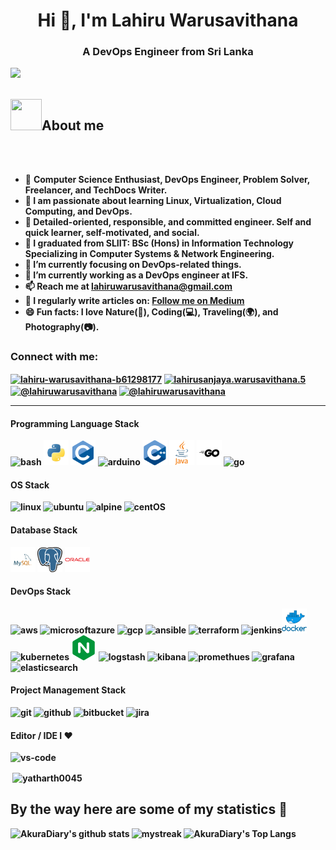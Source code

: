 <h1 align="center">Hi 👋, I'm Lahiru Warusavithana</h1>
<h3 align="center">A DevOps Engineer from Sri Lanka</h3>

<p align="left">
 <img src="https://readme-typing-svg.herokuapp.com/?lines=Welcome+to+my+GitHub+Profile!&center=true&width=360&height=30">
</p>

<br>
<img align="left" src = "https://user-images.githubusercontent.com/63050133/156777293-72a6e681-2582-4a9d-ad92-09d1181d47c7.gif" width = 50px height=50px>
<h2 align="left" font-weight="bold">About me</h2>  
<br>
<div align=left>
        <br>
        <ul>
            <li>💫 <b>Computer Science Enthusiast, DevOps Engineer, Problem Solver, Freelancer, and TechDocs Writer.</li>
            <li>🎯 <b>I am passionate about learning Linux, Virtualization, Cloud Computing, and DevOps.</li>
            <li>💢 <b>Detailed-oriented, responsible, and committed engineer. Self and quick learner, self-motivated, and social.</li>
            <li>🌱 <b>I graduated from SLIIT</b>: BSc (Hons) in Information Technology Specializing in Computer Systems & Network Engineering.</li>
            <li>🎯 <b>I’m currently focusing on DevOps-related things.</li>
            <li>💜 <b>I’m currently working as a DevOps engineer at IFS.</li>
            <li>📫 Reach me at <a href="mailto:lahiruwarusavithana@gmail.com">lahiruwarusavithana@gmail.com</a><br></li>
            <li>🎯 <b>I regularly write articles on</b>: <a href="https://medium.com/@lahiruwarusavithana">Follow me on Medium</a><br></li>
            <li>😄 <b>Fun facts</b>: I love Nature(🌴), Coding(💻), Traveling(🌍), and Photography(📷).</li>
        </ul>
    </div>

<h3 align="left">Connect with me:</h3>
<p align="left">
<a href="https://linkedin.com/in/lahiru-warusavithana-b61298177" target="blank"><img align="center" src="https://raw.githubusercontent.com/rahuldkjain/github-profile-readme-generator/master/src/images/icons/Social/linked-in-alt.svg" alt="lahiru-warusavithana-b61298177" height="30" width="40" /></a>
<a href="https://fb.com/lahirusanjaya.warusavithana.5" target="blank"><img align="center" src="https://raw.githubusercontent.com/rahuldkjain/github-profile-readme-generator/master/src/images/icons/Social/facebook.svg" alt="lahirusanjaya.warusavithana.5" height="30" width="40" /></a>
<a href="https://medium.com/@lahiruwarusavithana" target="blank"><img align="center" src="https://raw.githubusercontent.com/rahuldkjain/github-profile-readme-generator/master/src/images/icons/Social/medium.svg" alt="@lahiruwarusavithana" height="30" width="40" /></a>
<a href="https://www.instagram.com/lahiru_9800?igsh=MXRqanl2dHZhN3h4cw%3D%3D&utm_source=qr" target="blank"><img align="center" src="https://github.com/lahiruwarusavithana/skill-icons/blob/main/icons/Instagram.svg" alt="@lahiruwarusavithana" height="30" width="40" /></a>
 
---

#### Programming Language Stack
<p align="left"><img src="https://www.vectorlogo.zone/logos/gnu_bash/gnu_bash-icon.svg" alt="bash" title="bash" title="bash" width="40" height="40"/>  <img 
src="https://raw.githubusercontent.com/github/explore/80688e429a7d4ef2fca1e82350fe8e3517d3494d/topics/python/python.png" alt="python" title="python" width="40" height="40"/> <img                                                               src="https://raw.githubusercontent.com/devicons/devicon/master/icons/c/c-original.svg" alt="c" title="c" width="40" height="40"/> <img 
src="https://cdn.worldvectorlogo.com/logos/arduino-1.svg" alt="arduino" title="arduino" width="40" height="40"/> <img 
src="https://raw.githubusercontent.com/devicons/devicon/master/icons/cplusplus/cplusplus-original.svg" alt="cplusplus" title="cplusplus" width="40" height="40"/> <img                                                                            src="https://raw.githubusercontent.com/github/explore/80688e429a7d4ef2fca1e82350fe8e3517d3494d/topics/java/java.png" alt="java" title="java8" width="40" height="40"/>  <img src="https://raw.githubusercontent.com/github/explore/80688e429a7d4ef2fca1e82350fe8e3517d3494d/topics/go/go.png" alt="go" title="go" width="40" height="40"/> <img src="https://github.com/Scar1109/skill-icons/blob/main/icons/Powershell-Dark.svg" alt="go" title="go" width="40" height="40"/> </p>

#### OS Stack
<p align="left"><img src="https://brandlogos.net/wp-content/uploads/2020/03/Linux-logo.png" alt="linux" title="linux" width="40" height="40"/>  <img src="https://www.vectorlogo.zone/logos/ubuntu/ubuntu-icon.svg" alt="ubuntu" title="ubuntu" width="40" height="40"/>  <img src="https://www.vectorlogo.zone/logos/alpinelinux/alpinelinux-icon.svg" alt="alpine" title="alpine" width="40" height="40"/> <img src="https://www.vectorlogo.zone/logos/centos/centos-icon.svg" alt="centOS" title="centOS" width="40" height="40"/> </p>

#### Database Stack
<p align="left"><img src="https://raw.githubusercontent.com/github/explore/80688e429a7d4ef2fca1e82350fe8e3517d3494d/topics/mysql/mysql.png" alt="mysql" title="mysql" width="40" height="40"/>  <img src="https://raw.githubusercontent.com/github/explore/80688e429a7d4ef2fca1e82350fe8e3517d3494d/topics/postgresql/postgresql.png" alt="postgresql" title="postgresql" width="40" height="40"/> <img 
src="https://raw.githubusercontent.com/devicons/devicon/master/icons/oracle/oracle-original.svg" alt="oracle" title="oracle" width="40" height="40"/>  </p>



#### DevOps Stack 
<p align="left"><img src="https://www.vectorlogo.zone/logos/amazon_aws/amazon_aws-icon.svg" alt="aws" title="aws" width="40" height="40"/> <img src="https://github.com/Scar1109/skill-icons/blob/main/icons/Azure-Dark.svg" alt="microsoftazure" title="microsoftazure" width="40" height="40"/> <img src="https://www.vectorlogo.zone/logos/google_cloud/google_cloud-icon.svg" alt="gcp" title="gcp" width="40" height="40"/>  <img src="https://www.vectorlogo.zone/logos/ansible/ansible-icon.svg" alt="ansible" title="ansible" width="40" height="40"/> <img src="https://www.vectorlogo.zone/logos/terraformio/terraformio-icon.svg" alt="terraform" title="terraform" width="40" height="40"/> <img src="https://www.vectorlogo.zone/logos/jenkins/jenkins-icon.svg" alt="jenkins" title="jenkins" width="40" height="40"/><img src="https://raw.githubusercontent.com/github/explore/80688e429a7d4ef2fca1e82350fe8e3517d3494d/topics/docker/docker.png" alt="docker" title="docker" width="40" height="40"/> <img src="https://www.vectorlogo.zone/logos/kubernetes/kubernetes-icon.svg" alt="kubernetes" title="kubernetes" width="40" height="40"/> <img src="https://raw.githubusercontent.com/github/explore/85cceaeeaf993ca35664dc37ea24f9237fbbfc14/topics/nginx/nginx.png" alt="nginx" title="nginx" width="40" height="40"/>  <img src="https://www.vectorlogo.zone/logos/elasticco_logstash/elasticco_logstash-icon.svg" alt="logstash" title="logstash" width="40" height="40"/> <img src="https://www.vectorlogo.zone/logos/elasticco_kibana/elasticco_kibana-icon.svg" alt="kibana" title="kibana" width="40" height="40"/> <img src="https://www.vectorlogo.zone/logos/prometheusio/prometheusio-icon.svg" alt="promethues" title="promethues" width="40" height="40"/> <img 
src="https://www.vectorlogo.zone/logos/grafana/grafana-icon.svg" alt="grafana" title="grafana" width="40" height="40"/> <img src="https://www.vectorlogo.zone/logos/elastic/elastic-icon.svg" alt="elasticsearch" title="elasticsearch" width="40" height="40"/></p>

#### Project Management Stack
<p align="left"><img src="https://www.vectorlogo.zone/logos/git-scm/git-scm-icon.svg" alt="git" title="git" width="40" height="40"/>  <img src="https://www.vectorlogo.zone/logos/github/github-icon.svg" alt="github" title="github" width="40" height="40"/> <img src="https://www.vectorlogo.zone/logos/bitbucket/bitbucket-icon.svg" alt="bitbucket" title="bitbucket" width="40" height="40"/>  <img src="https://www.vectorlogo.zone/logos/atlassian_jira/atlassian_jira-icon.svg" alt="jira" title="jira" width="40" height="40"/></p>

#### Editor / IDE I ♥
<p align="left"><img src="https://www.vectorlogo.zone/logos/visualstudio_code/visualstudio_code-icon.svg" alt="vs-code" title="vs-code" width="40" height="40"/> </p>

<p>&nbsp;<img align="center" src="https://github-readme-stats.vercel.app/api?username=yatharth0045&show_icons=true&hide=stars,issues" alt="yatharth0045" /></p>

## By the way here are some of my statistics 🚀
![AkuraDiary's github stats](https://github-readme-stats.vercel.app/api?username=lahiruwarusavithana&show_icons=true&theme=tokyonight)
<img src="https://github-readme-streak-stats.herokuapp.com/?user=lahiruwarusavithana&theme=tokyonight" alt="mystreak"/>
![AkuraDiary's Top Langs](https://github-readme-stats.vercel.app/api/top-langs/?username=lahiruwarusavithana&theme=tokyonight&layout=compact)
